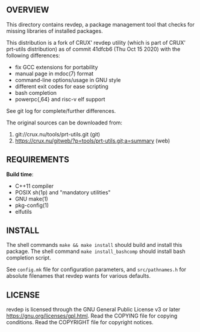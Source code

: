 OVERVIEW
--------
This directory contains revdep, a package management tool that checks
for missing libraries of installed packages.

This distribution is a fork of CRUX' revdep utility (which is part of
CRUX' prt-utils distribution) as of commit 41dfcb6 (Thu Oct 15 2020)
with the following differences:
- fix GCC extensions for portability
- manual page in mdoc(7) format
- command-line options/usage in GNU style
- different exit codes for ease scripting
- bash completion
- powerpc{,64} and risc-v elf support

See git log for complete/further differences.

The original sources can be downloaded from:
1. git://crux.nu/tools/prt-utils.git                        (git)
2. https://crux.nu/gitweb/?p=tools/prt-utils.git;a=summary  (web)


REQUIREMENTS
------------
**Build time**:
- C++11 compiler
- POSIX sh(1p) and "mandatory utilities"
- GNU make(1)
- pkg-config(1)
- elfutils


INSTALL
-------
The shell commands `make && make install` should build and install
this package.  The shell command `make install_bashcomp` should
install bash completion script.

See `config.mk` file for configuration parameters, and
`src/pathnames.h` for absolute filenames that revdep wants for various
defaults.


LICENSE
-------
revdep is licensed through the GNU General Public License v3 or later
<https://gnu.org/licenses/gpl.html>.
Read the COPYING file for copying conditions.
Read the COPYRIGHT file for copyright notices.
